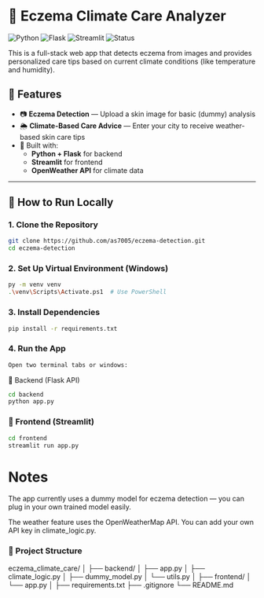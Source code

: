 # 🧴 Eczema Climate Care Analyzer


![Python](https://img.shields.io/badge/Python-3.8%2B-blue.svg)
![Flask](https://img.shields.io/badge/Flask-2.0+-darkgreen)
![Streamlit](https://img.shields.io/badge/Streamlit-1.0+-brightgreen)
![Status](https://img.shields.io/badge/Status-Prototype-orange)


This is a full-stack web app that detects eczema from images and provides personalized care tips based on current climate conditions (like temperature and humidity).

## 🧠 Features

- 📷 **Eczema Detection** — Upload a skin image for basic (dummy) analysis  
- 🌦️ **Climate-Based Care Advice** — Enter your city to receive weather-based skin care tips  
- 🧪 Built with:
  - **Python + Flask** for backend
  - **Streamlit** for frontend
  - **OpenWeather API** for climate data

---

## 🚀 How to Run Locally

### 1. Clone the Repository

```bash
git clone https://github.com/as7005/eczema-detection.git
cd eczema-detection
````

### 2. Set Up Virtual Environment (Windows)

```bash
py -m venv venv
.\venv\Scripts\Activate.ps1  # Use PowerShell
````

### 3. Install Dependencies

```bash
pip install -r requirements.txt
```

### 4. Run the App

```bash
Open two terminal tabs or windows:
```

🧠 Backend (Flask API)
```bash
cd backend
python app.py
```

### 🎨 Frontend (Streamlit)
```bash
cd frontend
streamlit run app.py
```

# Notes
The app currently uses a dummy model for eczema detection — you can plug in your own trained model easily.

The weather feature uses the OpenWeatherMap API. You can add your own API key in climate_logic.py.

### 📂 Project Structure
eczema_climate_care/
│
├── backend/
│   ├── app.py
│   ├── climate_logic.py
│   ├── dummy_model.py
│   └── utils.py
│
├── frontend/
│   └── app.py
│
├── requirements.txt
├── .gitignore
└── README.md

